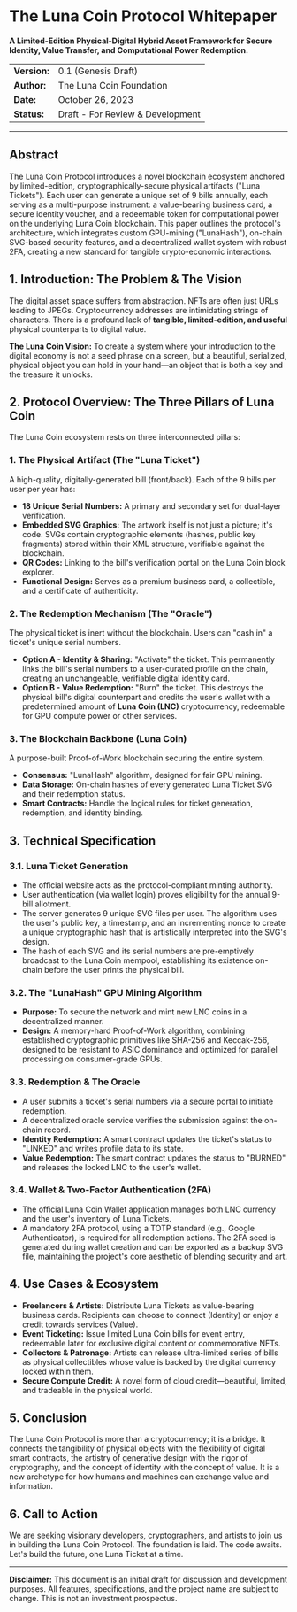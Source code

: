 # The Luna Coin Protocol Whitepaper

**A Limited-Edition Physical-Digital Hybrid Asset Framework for Secure Identity, Value Transfer, and Computational Power Redemption.**

| | |
| :--- | :--- |
| **Version:** | 0.1 (Genesis Draft) |
| **Author:** | The Luna Coin Foundation |
| **Date:** | October 26, 2023 |
| **Status:** | Draft - For Review & Development |

---

## Abstract

The Luna Coin Protocol introduces a novel blockchain ecosystem anchored by limited-edition, cryptographically-secure physical artifacts ("Luna Tickets"). Each user can generate a unique set of 9 bills annually, each serving as a multi-purpose instrument: a value-bearing business card, a secure identity voucher, and a redeemable token for computational power on the underlying Luna Coin blockchain. This paper outlines the protocol's architecture, which integrates custom GPU-mining ("LunaHash"), on-chain SVG-based security features, and a decentralized wallet system with robust 2FA, creating a new standard for tangible crypto-economic interactions.

## 1. Introduction: The Problem & The Vision

The digital asset space suffers from abstraction. NFTs are often just URLs leading to JPEGs. Cryptocurrency addresses are intimidating strings of characters. There is a profound lack of **tangible, limited-edition, and useful** physical counterparts to digital value.

**The Luna Coin Vision:** To create a system where your introduction to the digital economy is not a seed phrase on a screen, but a beautiful, serialized, physical object you can hold in your hand—an object that is both a key and the treasure it unlocks.

## 2. Protocol Overview: The Three Pillars of Luna Coin

The Luna Coin ecosystem rests on three interconnected pillars:

### 1. The Physical Artifact (The "Luna Ticket")
A high-quality, digitally-generated bill (front/back). Each of the 9 bills per user per year has:
- **18 Unique Serial Numbers:** A primary and secondary set for dual-layer verification.
- **Embedded SVG Graphics:** The artwork itself is not just a picture; it's code. SVGs contain cryptographic elements (hashes, public key fragments) stored within their XML structure, verifiable against the blockchain.
- **QR Codes:** Linking to the bill's verification portal on the Luna Coin block explorer.
- **Functional Design:** Serves as a premium business card, a collectible, and a certificate of authenticity.

### 2. The Redemption Mechanism (The "Oracle")
The physical ticket is inert without the blockchain. Users can "cash in" a ticket's unique serial numbers.
- **Option A - Identity & Sharing:** "Activate" the ticket. This permanently links the bill's serial numbers to a user-curated profile on the chain, creating an unchangeable, verifiable digital identity card.
- **Option B - Value Redemption:** "Burn" the ticket. This destroys the physical bill's digital counterpart and credits the user's wallet with a predetermined amount of **Luna Coin (LNC)** cryptocurrency, redeemable for GPU compute power or other services.

### 3. The Blockchain Backbone (Luna Coin)
A purpose-built Proof-of-Work blockchain securing the entire system.
- **Consensus:** "LunaHash" algorithm, designed for fair GPU mining.
- **Data Storage:** On-chain hashes of every generated Luna Ticket SVG and their redemption status.
- **Smart Contracts:** Handle the logical rules for ticket generation, redemption, and identity binding.

## 3. Technical Specification

### 3.1. Luna Ticket Generation
- The official website acts as the protocol-compliant minting authority.
- User authentication (via wallet login) proves eligibility for the annual 9-bill allotment.
- The server generates 9 unique SVG files per user. The algorithm uses the user's public key, a timestamp, and an incrementing nonce to create a unique cryptographic hash that is artistically interpreted into the SVG's design.
- The hash of each SVG and its serial numbers are pre-emptively broadcast to the Luna Coin mempool, establishing its existence on-chain before the user prints the physical bill.

### 3.2. The "LunaHash" GPU Mining Algorithm
- **Purpose:** To secure the network and mint new LNC coins in a decentralized manner.
- **Design:** A memory-hard Proof-of-Work algorithm, combining established cryptographic primitives like SHA-256 and Keccak-256, designed to be resistant to ASIC dominance and optimized for parallel processing on consumer-grade GPUs.

### 3.3. Redemption & The Oracle
- A user submits a ticket's serial numbers via a secure portal to initiate redemption.
- A decentralized oracle service verifies the submission against the on-chain record.
- **Identity Redemption:** A smart contract updates the ticket's status to "LINKED" and writes profile data to its state.
- **Value Redemption:** The smart contract updates the status to "BURNED" and releases the locked LNC to the user's wallet.

### 3.4. Wallet & Two-Factor Authentication (2FA)
- The official Luna Coin Wallet application manages both LNC currency and the user's inventory of Luna Tickets.
- A mandatory 2FA protocol, using a TOTP standard (e.g., Google Authenticator), is required for all redemption actions. The 2FA seed is generated during wallet creation and can be exported as a backup SVG file, maintaining the project's core aesthetic of blending security and art.

## 4. Use Cases & Ecosystem

- **Freelancers & Artists:** Distribute Luna Tickets as value-bearing business cards. Recipients can choose to connect (Identity) or enjoy a credit towards services (Value).
- **Event Ticketing:** Issue limited Luna Coin bills for event entry, redeemable later for exclusive digital content or commemorative NFTs.
- **Collectors & Patronage:** Artists can release ultra-limited series of bills as physical collectibles whose value is backed by the digital currency locked within them.
- **Secure Compute Credit:** A novel form of cloud credit—beautiful, limited, and tradeable in the physical world.

## 5. Conclusion

The Luna Coin Protocol is more than a cryptocurrency; it is a bridge. It connects the tangibility of physical objects with the flexibility of digital smart contracts, the artistry of generative design with the rigor of cryptography, and the concept of identity with the concept of value. It is a new archetype for how humans and machines can exchange value and information.

## 6. Call to Action

We are seeking visionary developers, cryptographers, and artists to join us in building the Luna Coin Protocol. The foundation is laid. The code awaits. Let's build the future, one Luna Ticket at a time.

---
**Disclaimer:** This document is an initial draft for discussion and development purposes. All features, specifications, and the project name are subject to change. This is not an investment prospectus.
